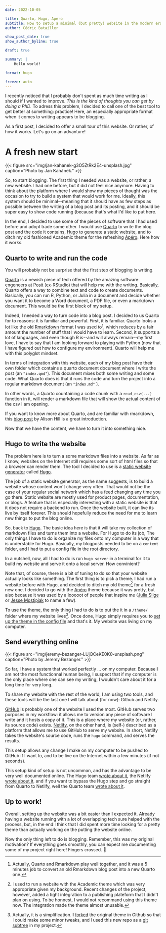 ```yaml
---
date: 2022-10-05

title: Quarto, Hugo, Apero
subtitle: How to setup a minimal (but pretty) website in the modern era.
author: Cédric Batailler

show_post_date: true
show_author_byline: true

draft: true

summary: |
    Hello world!

format: hugo

freeze: auto
---
```


I recently noticed that I probably don't spent as much time writing as I should
if I wanted to improve. *This is the kind of thoughts you can get by doing a
PhD*. To adress this problem, I decided to call one of the best tool to
get better at something: practice! Here, an especially appropriate format when
it comes to writing appears to be blogging.

As a first post, I decided to offer a small tour of this website. Or rather,
of how it works. Let's go on an advanture!

# A fresh new start

{{< figure src="img/jan-kahanek-g3O5ZtRk2E4-unsplash.jpg" caption="Photo by Jan Kahánek." >}}

So, to start blogging. The first thing I needed was a website, or rather, a new
website. I had one before, but it did not feel nice anymore. Having to think
about the platform where I would show my pieces of thought was the occasion
to try to build a system that would work for me. Ideally, this system should
be minimal--meaning that it should have as few steps as possible between the
writing of a blog post and its posting, and it should be super easy to show
code running (because that's what I'd like to put here.

In the end, I decided to use some of the pieces of software that I had used
before and adopt trade some other. I would use [Quarto](https://quarto.org/)
to write the blog post and the code it contains, [Hugo](https://gohugo.io/) to
generate a static website, and to ditch my old fashioned Academic theme for
the refreshing [Apéro](https://github.com/hugo-apero/). Here how it works.

## Quarto to write and run the code

You will probably not be surprise that the first step of blogging is writing.

[Quarto](https://quarto.org/) is a newish piece of tech offered by the amazing
software engeneers at [Posit](https://www.rstudio.com/) (ex-RStudio) that will
help me with the writing. Basically, Quarto offers a way to combine text and
code to create documents. Basically, you can run R, Python, or Julia
in a document and decide whether you want it to become a Word document, a PDF
file, or even a markdown document. This would be the first block of my setup.

Indeed, I needed a way to turn code into a blog post. I decided to us Quarto
for to reasons: it is familiar and powerful. First, it is familiar. Quarto
looks a lot like the old [Rmarkdown](https://rmarkdown.rstudio.com/) format
I was used to[^1], which reduces by a fair amount the number of stuff that I
would have to learn. Second, it supports a lot of languages, and even though R
is--and will always remain--my first love, I have to say that I am looking
forward to playing with Python (now that I have figured out how to configure my
environment). Quarto will help me with this polyglot mindset.

In terms of integration with this website, each of my blog post have their own
folder which contains a quarto document document where I write the post (an
`"index.qmd"`). This document mixes both some writing and some code. What Quarto
does is that it runs the code and turn the project into a regular markdown
document (an `"index.md"` ).

In other words, a Quarto countaining a code chunk with
a `read_csv(...)` function in it, will render a markdown file that will show
the actual content of the csv I am opening.

If you want to know more about Quarto, and are familiar with rmarkdown, this
[blog post](https://www.apreshill.com/blog/2022-04-we-dont-talk-about-quarto/)
by Alison Hill is a great introduction.

Now that we have the content, we have to turn it into something nice.

## Hugo to write the website

<!-- REWRITE STARTING HERE ------------------------------------------------ -->

The problem here is to turn a some markdown files into a website. As far as I
know, websites on the Internet still requires some sort of html files so that a
browser can render them. The tool I decided to use is a
[static website generator](https://en.wikipedia.org/wiki/Static_site_generator)
called [Hugo](https://gohugo.io/).

The job of a static website generator, as the name suggests, is to build a website
whose content won't change very often. That would not be the case of your
regular social network which has a feed changing any time you go there. Static
website are mostly used for product pages, documentation, or blogs. A feature that
is especially interesting with a static website is that it does not require
a backend to run. Once the website built, it can live its live by itself
forever. This should hopefully reduce the need for me to learn new things to
put the blog online.

So, back to [Hugo](https://gohugo.io/). The basic idea here is that it will
take my collection of markdown files and turns them into a website. For Hugo
to do its job, The only things I have to do is organize my files onto my
computer in a way that is understable for Hugo. Basically, my blogposts needed
to be on a `content` folder, and I had to put a config file in the root
directory.

In a nutshell, now, all I had to do is run `hugo server` in a terminal for it
to build my website and serve it onto a local server. How convinient?

Note that, of course, there is a bit of tuning to do so that your website
actually looks like something. The first thing is to pick a theme. I
had run a website before with Hugo, and decided to ditch my old theme[^2] for
a fresh new one. I decided to go with the
[Apéro](https://github.com/hugo-apero/hugo-apero) theme because it was pretty,
but also because it was used by a looooot of people that inspire me
([Julia Silge](https://juliasilge.com/) or
[Jesse Mostipiak](https://www.jessemaegan.com/) to name a few).

To use the theme, the only thing I had to do is to put the it in a `/theme/`
folder where my website lives[^3]. Once done, Hugo simply requires you to
[set up the theme in the config file](https://gohugo.io/getting-started/configuration/#theme)
and that's it. My website was living on my computer.

<!-- REWRITE STARTING HERE ------------------------------------------------ -->

## Send everything online

{{< figure src="img/jeremy-bezanger-LUjQCeKE0K0-unsplash.png" caption="Photo by Jeremy Bezanger." >}}

So far, I have a system that worked perfectly ... on my computer. Because I
am not the most functionnal human being, I suspect that if my computer is the
only place where one can see my writing, I wouldn't care about it for a long
time for very long.

To share my website with the rest of the world, I am using two tools, and these
tools will be the last one I will talk about (for now): Github and Netlify.

[GitHub](https://github.com/) is probably one of the website I used the most.
GitHub serves two purposes in my workflow: it allows me to version any piece
of software I write and it hosts a copy of it. This is a place where my
website (or, rather, its source code) exists.
[Netlify](https://www.netlify.com/), on the other hand, is (self-) described
as a platform that allows me to use GitHub to serve my website. In short,
Netlify takes the website's source code, runs the `hugo` command, and
serves the results.

This setup allows any change I make on my computer to be pushed to GitHub if I
want to, and to be live on the Internet within a few minutes (if not seconds).

This setup kind of setup is not uncommon, and has the advantage to be very well
documented online. The Hugo team
[wrote about it](https://gohugo.io/hosting-and-deployment/hosting-on-netlify/),
the Netlify
[wrote about it](https://docs.netlify.com/integrations/frameworks/hugo/), and
if you want to bypass the Hugo step and go straight from Quarto to Netlify,
well the Quarto team
[wrote about it](https://quarto.org/docs/publishing/netlify.html).

## Up to work!

Overall, setting up the website was a bit easier than I expected it. Already
having a website running with a lot of overlapping tech sure helped with the
process, but, in the end I think that I did spent more time looking for a
pretty theme than actually working on the putting the website online.

Now the only thing left to do is blogging. Remember, this was my original
motivation? If everything goes smoothly, you can expect me documenting
some of my project right here! Fingers crossed. 🤞

[^1]: Actually, Quarto and Rmarkdown play well together, and it was a 5 minutes
    job to convert an old Rmarkdown blog post into a new Quarto one.

[^2]: I used to run a website with the Academic theme which was very
    appropriate given my background. Recent changes of the project, however, added
    a tight integration to a publishing plateform that I didn't plan on using.
    To be honnest, I would not recommand using this theme now. The integration
    made the theme almost unusable.

[^3]: Actually, it is a simplification. I
    [forked](https://github.com/cedricbatailler/hugo-apero/) the original theme
    in Github so that I could make some minor tweaks, and I used this new repo as a
    [git subtree](https://www.atlassian.com/git/tutorials/git-subtree) in my
    project.
